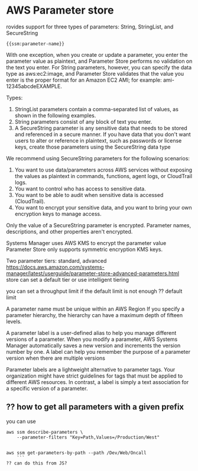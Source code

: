 # AWS Parameter store

rovides support for three types of parameters: String, StringList, and SecureString

```
{{ssm:parameter-name}}
```

With one exception, when you create or update a parameter, you enter the parameter value as
plaintext, and Parameter Store performs no validation on the text you enter. For String parameters,
however, you can specify the data type as aws:ec2:image, and Parameter Store validates that the
value you enter is the proper format for an Amazon EC2 AMI; for example: ami-12345abcdeEXAMPLE.

Types:

1. StringList parameters contain a comma-separated list of values, as shown in the following
   examples.
2. String parameters consist of any block of text you enter.
3. A SecureString parameter is any sensitive data that needs to be stored and referenced in a secure
   manner. If you have data that you don't want users to alter or reference in plaintext, such as
   passwords or license keys, create those parameters using the SecureString data type

We recommend using SecureString parameters for the following scenarios:

1. You want to use data/parameters across AWS services without exposing the values as plaintext in
   commands, functions, agent logs, or CloudTrail logs.
1. You want to control who has access to sensitive data.
1. You want to be able to audit when sensitive data is accessed (CloudTrail).
1. You want to encrypt your sensitive data, and you want to bring your own encryption keys to manage
   access.

Only the value of a SecureString parameter is encrypted. Parameter names, descriptions, and other
properties aren't encrypted.

Systems Manager uses AWS KMS to encrypt the parameter value Parameter Store only supports symmetric
encryption KMS keys.

Two parameter tiers: standard, advanced
https://docs.aws.amazon.com/systems-manager/latest/userguide/parameter-store-advanced-parameters.html
store can set a default tier or use intelligent tiering

you can set a throughput limit if the default limit is not enough ?? default limit

A parameter name must be unique within an AWS Region If you specify a parameter hierarchy, the
hierarchy can have a maximum depth of fifteen levels.

A parameter label is a user-defined alias to help you manage different versions of a parameter. When
you modify a parameter, AWS Systems Manager automatically saves a new version and increments the
version number by one. A label can help you remember the purpose of a parameter version when there
are multiple versions

Parameter labels are a lightweight alternative to parameter tags. Your organization might have
strict guidelines for tags that must be applied to different AWS resources. In contrast, a label is
simply a text association for a specific version of a parameter.

## ?? how to get all parameters with a given prefix

you can use

````
aws ssm describe-parameters \
    --parameter-filters "Key=Path,Values=/Production/West"


aws ssm get-parameters-by-path --path /Dev/Web/Oncall
	```
?? can do this from JS?
````
